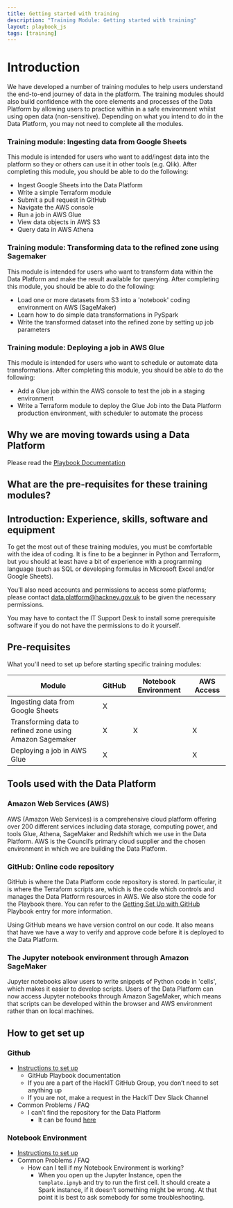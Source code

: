 ```yaml
---
title: Getting started with training
description: "Training Module: Getting started with training"
layout: playbook_js
tags: [training]
---
```


# Introduction

We have developed a number of training modules to help users understand the end-to-end journey of data in the platform. The training modules should also build confidence with the core elements and processes of the Data Platform by allowing users to practice within in a safe environment whilst using open data (non-sensitive). Depending on what you intend to do in the Data Platform, you may not need to complete all the modules.

### Training module: Ingesting data from Google Sheets

This module is intended for users who want to add/ingest data into the platform so they or others can use it in other tools (e.g. Qlik).
After completing this module, you should be able to do the following:

- Ingest Google Sheets into the Data Platform
- Write a simple Terraform module
- Submit a pull request in GitHub
- Navigate the AWS console
- Run a job in AWS Glue
- View data objects in AWS S3
- Query data in AWS Athena

### Training module: Transforming data to the refined zone using Sagemaker

This module is intended for users who want to transform data within the Data Platform and make the result available for querying.
After completing this module, you should be able to do the following:
- Load one or more datasets from S3 into a 'notebook' coding environment on AWS (SageMaker)
- Learn how to do simple data transformations in PySpark
- Write the transformed dataset into the refined zone by setting up job parameters

### Training module: Deploying a job in AWS Glue

This module is intended for users who want to schedule or automate data transformations.
After completing this module, you should be able to do the following:
- Add a Glue job within the AWS console to test the job in a staging environment
- Write a Terraform module to deploy the Glue Job into the Data Platform production environment, with scheduler to automate the process

## Why we are moving towards using a Data Platform
Please read the [Playbook Documentation](https://playbook.hackney.gov.uk/Data-Platform-Playbook/)

## What are the pre-requisites for these training modules?

## Introduction: Experience, skills, software and equipment

To get the most out of these training modules, you must be comfortable with the idea of coding. It is fine to be a beginner in Python and Terraform, but you should at least have a bit of experience with a programming language (such as SQL or developing formulas in Microsoft Excel and/or Google Sheets). 

You’ll also need accounts and permissions to access some platforms; please contact [data.platform@hackney.gov.uk](data.platform@hackney.gov.uk) to be given the necessary permissions.

You may have to contact the IT Support Desk to install some prerequisite software if you do not have the permissions to do it yourself.

## Pre-requisites

What you'll need to set up before starting specific training modules:

| Module                                                   | GitHub | Notebook Environment | AWS Access |
|----------------------------------------------------------|--------|---|---|
| Ingesting data from Google Sheets                        | X      | | |
| Transforming data to refined zone using Amazon Sagemaker | X      | X| X|
| Deploying a job in AWS Glue                              | X      | | X|

## Tools used with the Data Platform

### Amazon Web Services (AWS)

AWS (Amazon Web Services) is a comprehensive cloud platform offering over 200 different services including data storage, computing power, and tools Glue, Athena, SageMaker and Redshift which we use in the Data Platform. AWS is the Council’s primary cloud supplier and the chosen environment in which we are building the Data Platform.

### GitHub: Online code repository

GitHub is where the Data Platform code repository is stored. In particular, it is where the Terraform scripts are, which is the code which controls and manages the Data Platform resources in AWS. We also store the code for the Playbook there.
You can refer to the [Getting Set Up with GitHub](https://playbook.hackney.gov.uk/Data-Platform-Playbook/playbook/getting-set-up/using-github) Playbook entry for more information.

Using GitHub means we have version control on our code. It also means that have we have a way to verify and approve code before it is deployed to the Data Platform.

### The Jupyter notebook environment through Amazon SageMaker

Jupyter notebooks allow users to write snippets of Python code in 'cells', which makes it easier to develop scripts. Users of the Data Platform can now access Jupyter notebooks through Amazon SageMaker, which means that scripts can be developed within the browser and AWS environment rather than on local machines.

## How to get set up

### Github 

- [Instructions to set up](https://playbook.hackney.gov.uk/Data-Platform-Playbook/playbook/getting-set-up/using-github)
  - GitHub Playbook documentation 
  - If you are a part of the HackIT GitHub Group, you don’t need to set anything up
  - If you are not, make a request in the HackIT Dev Slack Channel
- Common Problems / FAQ
  - I can’t find the repository for the Data Platform
    - It can be found [here](https://github.com/LBHackney-IT/Data-Platform)  

### Notebook Environment

- [Instructions to set up](https://lbhackney-it.github.io/Data-Platform-Playbook/playbook/getting-set-up/notebook-setup)
- Common Problems / FAQ
  - How can I tell if my Notebook Environment is working?
    - When you open up the Jupyter Instance, open the ```template.ipnyb``` and try to run the first cell. It should create a Spark instance, if it doesn’t something might be wrong. At that point it is best to ask somebody for some troubleshooting.

